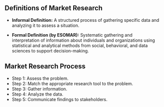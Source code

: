 ## Definitions of Market Research
- **Informal Definition:** A structured process of gathering specific data and analyzing it to assess a situation.

- **Formal Definition (by ESOMAR):** Systematic gathering and interpretation of information about individuals and organizations using statistical and analytical methods from social, behavioral, and data sciences to support decision-making.

## Market Research Process
- Step 1: Assess the problem.
- Step 2: Match the appropriate research tool to the problem.
- Step 3: Gather information.
- Step 4: Analyze the data.
- Step 5: Communicate findings to stakeholders.
